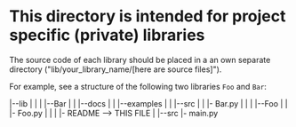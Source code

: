 # This directory is intended for project specific (private) libraries

The source code of each library should be placed in a an own separate directory
("lib/your_library_name/[here are source files]").

For example, see a structure of the following two libraries `Foo` and `Bar`:

|--lib
|  |
|  |--Bar
|  |  |--docs
|  |  |--examples
|  |  |--src
|  |     |- Bar.py
|  |
|  |--Foo
|  |  |- Foo.py
|  |
|  |- README --> THIS FILE
|
|--src
   |- main.py
